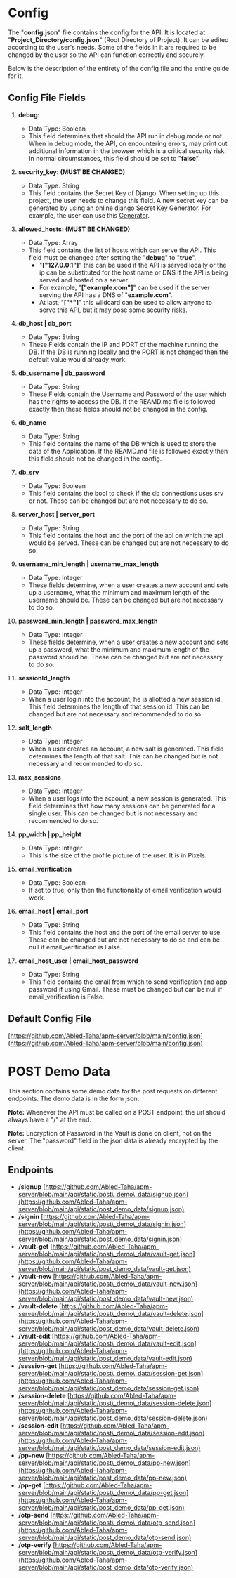 # Config

The "**config.json**" file contains the config for the API. It is located at "**Project_Directory/config.json**" (Root Directory of Project). It can be edited according to the user's needs. Some of the fields in it are required to be changed by the user so the API can function correctly and securely.

Below is the description of the entirety of the config file and the entire guide for it.

## Config File Fields

1.  **debug:**
    *   Data Type: Boolean
    *   This field determines that should the API run in debug mode or not. When in debug mode, the API, on encountering errors, may print out additional information in the browser which is a critical security risk. In normal circumstances, this field should be set to "**false**".

2.  **security\_key: (MUST BE CHANGED)**
    *   Data Type: String
    *   This field contains the Secret Key of Django. When setting up this project, the user needs to change this field. A new secret key can be generated by using an online django Secret Key Generator. For example, the user can use this [Generator](https://djecrety.ir/).

3.  **allowed\_hosts: (MUST BE CHANGED)**
    *   Data Type: Array
    *   This field contains the list of hosts which can serve the API. This field must be changed after setting the "**debug**" to "**true**". 
        *   "**\["127.0.0.1"\]**" this can be used if the API is served locally or the ip can be substituted for the host name or DNS if the API is being served and hosted on a server.
        *   For example, "**\["example.com"\]**" can be used if the server serving the API has a DNS of "**example.com**".
        *   At last, "**\["*"\]**" this wildcard can be used to allow anyone to serve this API, but it may pose some security risks.

4.  **db\_host | db\_port**
    *   Data Type: String
    *   These Fields contain the IP and PORT of the machine running the DB. If the DB is running locally and the PORT is not changed then the default value would already work.

5.  **db\_username | db\_password**
    *   Data Type: String
    *   These Fields contain the Username and Password of the user which has the rights to access the DB. If the REAMD.md file is followed exactly then these fields should not be changed in the config.

6.  **db\_name**
    *   Data Type: String
    *   This field contains the name of the DB which is used to store the data of the Application. If the REAMD.md file is followed exactly then this field should not be changed in the config.

7.  **db\_srv**
    *   Data Type: Boolean
    *   This field contains the bool to check if the db connections uses srv or not. These can be changed but are not necessary to do so.

8.  **server\_host | server\_port**
    *   Data Type: String
    *   This field contains the host and the port of the api on which the api would be served. These can be changed but are not necessary to do so.

9.  **username\_min\_length | username\_max\_length**
    *   Data Type: Integer
    *   These fields determine, when a user creates a new account and sets up a username, what the minimum and maximum length of the username should be. These can be changed but are not necessary to do so.

10. **password\_min\_length | password\_max\_length**
    *   Data Type: Integer
    *   These fields determine, when a user creates a new account and sets up a password, what the minimum and maximum length of the password should be. These can be changed but are not necessary to do so.

11. **sessionId\_length**
    *   Data Type: Integer
    *   When a user login into the account, he is allotted a new session id. This field determines the length of that session id. This can be changed but are not necessary and recommended to do so.

12. **salt\_length**
    *   Data Type: Integer
    *   When a user creates an account, a new salt is generated. This field determines the length of that salt. This can be changed but is not necessary and recommended to do so.

13. **max\_sessions**
    *   Data Type: Integer
    *   When a user logs into the account, a new session is generated. This field determines that how many sessions can be generated for a single user. This can be changed but is not necessary and recommended to do so.

14. **pp\_width | pp\_height**
    *   Data Type: Integer
    *   This is the size of the profile picture of the user. It is in Pixels.

15. **email\_verification**
    *   Data Type: Boolean
    *   If set to true, only then the functionality of email verification would work.

16. **email\_host | email\_port**
    *   Data Type: String
    *   This field contains the host and the port of the email server to use. These can be changed but are not necessary to do so and can be null if email\_verification is False.

17. **email\_host\_user | email\_host\_password**
    *   Data Type: String
    *   This field contains the email from which to send verification and app password if using Gmail. These must be changed but can be null if email\_verification is False.

## Default Config File

[https://github.com/Abled-Taha/apm-server/blob/main/config.json](https://github.com/Abled-Taha/apm-server/blob/main/config.json)

# POST Demo Data

This section contains some demo data for the post requests on different endpoints. The demo data is in the form json.

**Note:** Whenever the API must be called on a POST endpoint, the url should always have a "/" at the end.

**Note:** Encryption of Password in the Vault is done on client, not on the server. The "password" field in the json data is already encrypted by the client.

## Endpoints

*   **/signup**
    [https://github.com/Abled-Taha/apm-server/blob/main/api/static/post\_demo\_data/signup.json](https://github.com/Abled-Taha/apm-server/blob/main/api/static/post_demo_data/signup.json)
*   **/signin**
    [https://github.com/Abled-Taha/apm-server/blob/main/api/static/post\_demo\_data/signin.json](https://github.com/Abled-Taha/apm-server/blob/main/api/static/post_demo_data/signin.json)
*   **/vault-get**
    [https://github.com/Abled-Taha/apm-server/blob/main/api/static/post\_demo\_data/vault-get.json](https://github.com/Abled-Taha/apm-server/blob/main/api/static/post_demo_data/vault-get.json)
*   **/vault-new**
    [https://github.com/Abled-Taha/apm-server/blob/main/api/static/post\_demo\_data/vault-new.json](https://github.com/Abled-Taha/apm-server/blob/main/api/static/post_demo_data/vault-new.json)
*   **/vault-delete**
    [https://github.com/Abled-Taha/apm-server/blob/main/api/static/post\_demo\_data/vault-delete.json](https://github.com/Abled-Taha/apm-server/blob/main/api/static/post_demo_data/vault-delete.json)
*   **/vault-edit**
    [https://github.com/Abled-Taha/apm-server/blob/main/api/static/post\_demo\_data/vault-edit.json](https://github.com/Abled-Taha/apm-server/blob/main/api/static/post_demo_data/vault-edit.json)
*   **/session-get**
    [https://github.com/Abled-Taha/apm-server/blob/main/api/static/post\_demo\_data/session-get.json](https://github.com/Abled-Taha/apm-server/blob/main/api/static/post_demo_data/session-get.json)
*   **/session-delete**
    [https://github.com/Abled-Taha/apm-server/blob/main/api/static/post\_demo\_data/session-delete.json](https://github.com/Abled-Taha/apm-server/blob/main/api/static/post_demo_data/session-delete.json)
*   **/session-edit**
    [https://github.com/Abled-Taha/apm-server/blob/main/api/static/post\_demo\_data/session-edit.json](https://github.com/Abled-Taha/apm-server/blob/main/api/static/post_demo_data/session-edit.json)
*   **/pp-new**
    [https://github.com/Abled-Taha/apm-server/blob/main/api/static/post\_demo\_data/pp-new.json](https://github.com/Abled-Taha/apm-server/blob/main/api/static/post_demo_data/pp-new.json)
*   **/pp-get**
    [https://github.com/Abled-Taha/apm-server/blob/main/api/static/post\_demo\_data/pp-get.json](https://github.com/Abled-Taha/apm-server/blob/main/api/static/post_demo_data/pp-get.json)
*   **/otp-send**
    [https://github.com/Abled-Taha/apm-server/blob/main/api/static/post\_demo\_data/otp-send.json](https://github.com/Abled-Taha/apm-server/blob/main/api/static/post_demo_data/otp-send.json)
*   **/otp-verify**
    [https://github.com/Abled-Taha/apm-server/blob/main/api/static/post\_demo\_data/otp-verify.json](https://github.com/Abled-Taha/apm-server/blob/main/api/static/post_demo_data/otp-verify.json)

